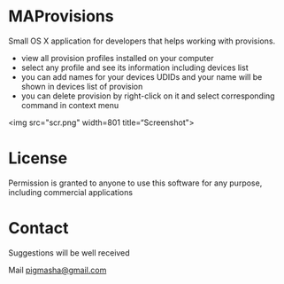 # MAProvisions
Small OS X application for developers that helps working with provisions.

* view all provision profiles installed on your computer
* select any profile and see its information including devices list
* you can add names for your devices UDIDs and your name will be shown in devices list of provision
* you can delete provision by right-click on it and select corresponding command in context menu 

<img src="scr.png" width=801 title=“Screenshot">

# License
Permission is granted to anyone to use this software for any purpose, including commercial applications

# Contact
Suggestions will be well received

Mail [pigmasha@gmail.com](mailto:pigmasha@gmail.com)
